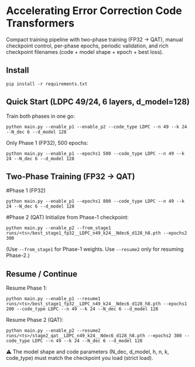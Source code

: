 # Accelerating Error Correction Code Transformers
Compact training pipeline with two-phase training (FP32 → QAT), manual checkpoint control, per-phase epochs, periodic validation, and rich checkpoint filenames (code + model shape + epoch + best loss).

## Install

`pip install -r requirements.txt`

## Quick Start (LDPC 49/24, 6 layers, d_model=128)
Train both phases in one go:

`python main.py --enable_p1 --enable_p2 --code_type LDPC --n 49 --k 24 --N_dec 6 --d_model 128`

Only Phase 1 (FP32), 500 epochs:

`python main.py --enable_p1 --epochs1 500 --code_type LDPC --n 49 --k 24 --N_dec 6 --d_model 128`

## Two-Phase Training (FP32 → QAT)
#Phase 1 (FP32)

`python main.py --enable_p1 --epochs1 800 --code_type LDPC --n 49 --k 24 --N_dec 6 --d_model 128`

#Phase 2 (QAT)
Initialize from Phase-1 checkpoint:

`python main.py --enable_p2 --from_stage1 runs/<ts>/best_stage1_fp32__LDPC_n49_k24__Ndec6_d128_h8.pth --epochs2 300`

(Use `--from_stage1` for Phase-1 weights. Use `--resume2` only for resuming Phase-2.)

## Resume / Continue
Resume Phase 1:

`python main.py --enable_p1 --resume1 runs/<ts>/best_stage1_fp32__LDPC_n49_k24__Ndec6_d128_h8.pth --epochs1 200 --code_type LDPC --n 49 --k 24 --N_dec 6 --d_model 128`

Resume Phase 2 (QAT):

`python main.py --enable_p2 --resume2 runs/<ts>/stage2_qat__LDPC_n49_k24__Ndec6_d128_h8.pth --epochs2 300 --code_type LDPC --n 49 --k 24 --N_dec 6 --d_model 128`

⚠️ The model shape and code parameters (N_dec, d_model, h, n, k, code_type) must match the checkpoint you load (strict load).
